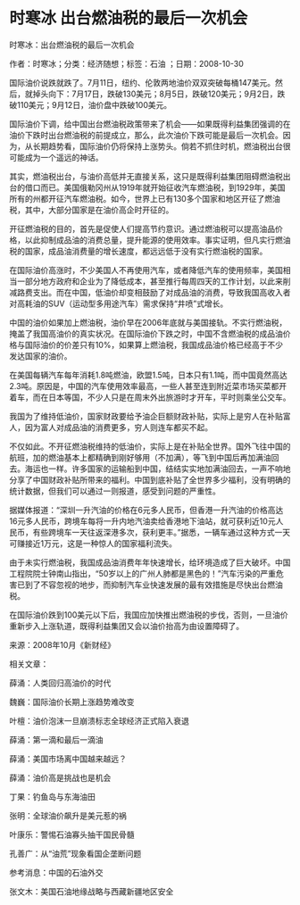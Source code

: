 # 时寒冰  出台燃油税的最后一次机会    
    
时寒冰：出台燃油税的最后一次机会    
作者：时寒冰；分类：经济随想；标签：石油 ；日期：2008-10-30    
国际油价说跌就跌了。7月11日，纽约、伦敦两地油价双双突破每桶147美元。然后，就掉头向下：7月17日，跌破130美元；8月5日，跌破120美元；9月2日，跌破110美元；9月12日，油价盘中跌破100美元。    
国际油价下调，给中国出台燃油税政策带来了机会——如果既得利益集团强调的在油价下跌时出台燃油税的前提成立，那么，此次油价下跌可能是最后一次机会。因为，从长期趋势看，国际油价仍将保持上涨势头。倘若不抓住时机，燃油税出台很可能成为一个遥远的神话。    
其实，燃油税出台，与油价高低并无直接关系，这只是既得利益集团阻碍燃油税出台的借口而已。美国俄勒冈州从1919年就开始征收汽车燃油税，到1929年，美国所有的州都开征汽车燃油税。如今，世界上已有130多个国家和地区开征了燃油税，其中，大部分国家是在油价高企时开征的。    
开征燃油税的目的，首先是促使人们提高节约意识。通过燃油税可以提高油品价格，以此抑制成品油的消费总量，提升能源的使用效率。事实证明，但凡实行燃油税的国家，成品油消费量的增长速度，都远远低于没有实行燃油税的国家。    
在国际油价高涨时，不少美国人不再使用汽车，或者降低汽车的使用频率，美国相当一部分地方政府和企业为了降低成本，甚至推行每周四天的工作计划，以此来削减路费支出。而在中国，低油价却变相鼓励了对成品油的消费，导致我国高收入者对高耗油的SUV（运动型多用途汽车）需求保持“井喷”式增长。    
中国的油价如果加上燃油税，油价早在2006年底就与美国接轨。不实行燃油税，掩盖了我国高油价的真实状况。在国际油价下跌之时，中国不含燃油税的成品油价格与国际油价的价差只有10%，如果算上燃油税，我国成品油价格已经高于不少发达国家的油价。    
在美国每辆汽车每年消耗1.8吨燃油，欧盟1.5吨，日本只有1.1吨，而中国竟然高达2.3吨。原因是，中国的汽车使用效率最高，一些人甚至连到附近菜市场买菜都开着车，而在日本等国，不少人只是在周末外出旅游时才开车，平时则乘坐公交车。    
我国为了维持低油价，国家财政要给予油企巨额财政补贴，实际上是穷人在补贴富人，因为富人对成品油的消费更多，穷人则连车都买不起。    
不仅如此。不开征燃油税维持的低油价，实际上是在补贴全世界。国外飞往中国的航班，加的燃油基本上都精确到刚好够用（不加满），等飞到中国后再加满油回去。海运也一样。许多国家的运输船到中国，结结实实地加满油回去，一声不响地分享了中国财政补贴所带来的福利。中国到底补贴了全世界多少福利，没有明确的统计数据，但我们可以通过一则报道，感受到问题的严重性。    
据媒体报道：“深圳一升汽油的价格在6元多人民币，但香港一升汽油的价格高达16元多人民币，跨境车每将一升内地汽油卖给香港地下油站，就可获利近10元人民币，有些跨境车一天往返深港多次，获利更丰。”据悉，一辆车通过这种方式一天可赚接近1万元，这是一种惊人的国家福利流失。    
由于未实行燃油税，我国成品油消费年年快速增长，给环境造成了巨大破坏。中国工程院院士钟南山指出，“50岁以上的广州人肺都是黑色的！”汽车污染的严重危害已到了不容忽视的地步，而抑制汽车业快速发展的最有效措施是尽快出台燃油税。    
在国际油价跌到100美元以下后，我国应加快推出燃油税的步伐，否则，一旦油价重新步入上涨轨道，既得利益集团又会以油价抬高为由设置障碍了。    
来源：2008年10月《新财经》    
    
相关文章：    
薛涌：人类回归高油价的时代    
魏巍：国际油价长期上涨趋势难改变    
叶檀：油价泡沫一旦崩溃标志全球经济正式陷入衰退    
薛涌：第一滴和最后一滴油    
薛涌：美国市场离中国越来越远？    
薛涌：油价高是挑战也是机会    
丁果：钓鱼岛与东海油田    
张明：全球油价飙升是美元惹的祸    
叶康乐：警惕石油寡头抽干国民骨髓    
孔善广：从“油荒”现象看国企垄断问题    
参考消息：中国的石油外交    
张文木：美国石油地缘战略与西藏新疆地区安全